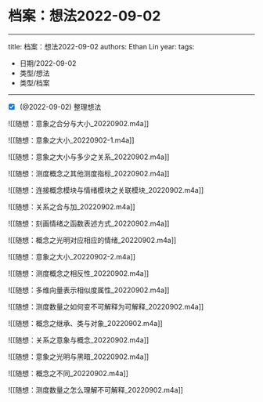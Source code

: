 # 档案：想法2022-09-02


---
title: 档案：想法2022-09-02
authors: Ethan Lin
year:
tags:
  - 日期/2022-09-02 
  - 类型/想法 
  - 类型/档案 
---




- [x] (@2022-09-02) 整理想法


![[随想：意象之合分与大小_20220902.m4a]]

![[随想：意象之大小_20220902-1.m4a]]

![[随想：意象之大小与多少之关系_20220902.m4a]]

![[随想：测度概念之其他测度指标_20220902.m4a]]

![[随想：连接概念模块与情绪模块之关联模块_20220902.m4a]]

![[随想：关系之合与加_20220902.m4a]]

![[随想：刻画情绪之函数表述方式_20220902.m4a]]



![[随想：概念之光明对应相应的情绪_20220902.m4a]]

![[随想：意象之大小_20220902-2.m4a]]

![[随想：测度概念之相反性_20220902.m4a]]

![[随想：多维向量表示相似度属性_20220902.m4a]]



![[随想：测度数量之如何变不可解释为可解释_20220902.m4a]]

![[随想：概念之继承、类与对象_20220902.m4a]]

![[随想：关系之意象与概念_20220902.m4a]]

![[随想：意象之光明与黑暗_20220902.m4a]]

![[随想：概念之不同_20220902.m4a]]

![[随想：测度数量之怎么理解不可解释_20220902.m4a]]

